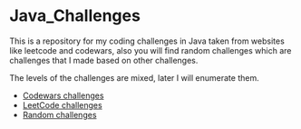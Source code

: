 # Java_Challenges

<p>This is a repository for my coding challenges in Java taken from websites like leetcode and codewars, also you will find random challenges which are  challenges that I made based on other challenges.</p>

<p>The levels of the challenges are mixed, later I will enumerate them.</p>

<ul>
  <li> <a href="https://github.com/dhony05/Java_Challenges/tree/master/Java_codingChallenges/src/challeges_from_codewars">Codewars challenges</a></li>
  <li> <a href="https://github.com/dhony05/Java_Challenges/tree/master/Java_codingChallenges/src/LeetCode">LeetCode challenges</a></li>
  <li> <a href="https://github.com/dhony05/Java_Challenges/tree/master/Java_codingChallenges/src/random_challenges">Random challenges</a></li>
</ul>
